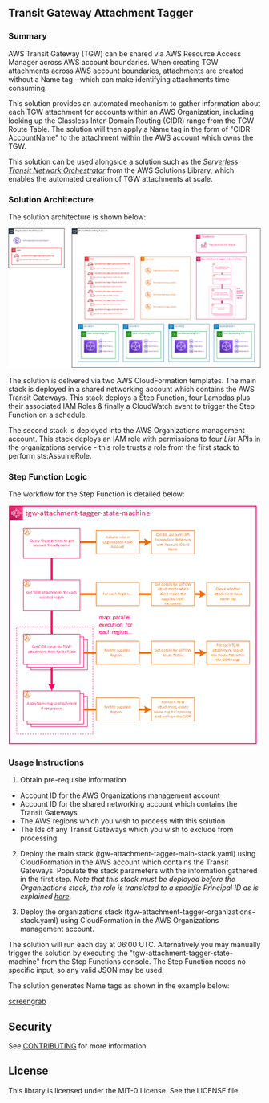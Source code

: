 ## Transit Gateway Attachment Tagger

### Summary

AWS Transit Gateway (TGW) can be shared via AWS Resource Access Manager across AWS account boundaries. When creating TGW attachments across AWS account boundaries, attachments are created without a Name tag - which can make identifying attachments time consuming. 

This solution provides an automated mechanism to gather information about each TGW attachment for accounts within an AWS Organization, including looking up the Classless Inter-Domain Routing (CIDR) range from the TGW Route Table. The solution will then apply a Name tag in the form of "CIDR-AccountName" to the attachment within the AWS account which owns the TGW.

This solution can be used alongside a solution such as the *[Serverless Transit Network Orchestrator](https://aws.amazon.com/solutions/implementations/serverless-transit-network-orchestrator/)* from the AWS Solutions Library, which enables the automated creation of TGW attachments at scale.

### Solution Architecture

The solution architecture is shown below:

![Solution Architecture](https://github.com/aws-samples/tgw-attachment-tagger/blob/main/docs/solution-architecture.png)

The solution is delivered via two AWS CloudFormation templates. The main stack is deployed in a shared networking account which contains the AWS Transit Gateways. This stack deploys a Step Function, four Lambdas plus their associated IAM Roles & finally a CloudWatch event to trigger the Step Function on a schedule. 

The second stack is deployed into the AWS Organizations management account. This stack deploys an IAM role with permissions to four *List* APIs in the organizations service - this role trusts a role from the first stack to perform sts:AssumeRole.

### Step Function Logic

The workflow for the Step Function is detailed below:

![Step Function Workflow](https://github.com/aws-samples/tgw-attachment-tagger/blob/main/docs/step-function-workflow.png)



### Usage Instructions

1. Obtain pre-requisite information

* Account ID for the AWS Organizations management account
* Account ID for the shared networking account which contains the Transit Gateways
* The AWS regions which you wish to process with this solution
* The Ids of any Transit Gateways which you wish to exclude from processing

2. Deploy the main stack (tgw-attachment-tagger-main-stack.yaml) using CloudFormation in the AWS account which contains the Transit Gateways. Populate the stack parameters with the information gathered in the first step. *Note that this stack must be deployed before the Organizations stack, the role is translated to a specific Principal ID as is explained [here](https://docs.amazonaws.cn/en_us/IAM/latest/UserGuide/id_roles_create_for-user.html)*.

3. Deploy the organizations stack (tgw-attachment-tagger-organizations-stack.yaml) using CloudFormation in the AWS Organizations management account.

The solution will run each day at 06:00 UTC. Alternatively you may manually trigger the solution by executing the "tgw-attachment-tagger-state-machine" from the Step Functions console. The Step Function needs no specific input, so any valid JSON may be used.

The solution generates Name tags as shown in the example below:

[screengrab](https://github.com/aws-samples/tgw-attachment-tagger/blob/main/docs/sample-screengrab.png)

## Security

See [CONTRIBUTING](CONTRIBUTING.md#security-issue-notifications) for more information.

## License

This library is licensed under the MIT-0 License. See the LICENSE file.

